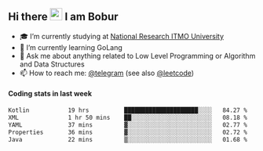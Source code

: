 ## Hi there <img src="https://media.giphy.com/media/hvRJCLFzcasrR4ia7z/giphy.gif" width="25px" height="25px"> I am Bobur

- :mortar_board: I’m currently studying at [National Research ITMO University](https://itmo.ru/)
- :seedling: I’m currently learning GoLang
- :speech_balloon: Ask me about anything related to Low Level Programming or Algorithm and Data Structures
- :mailbox: How to reach me: [@telegram](https://t.me/octoant) (see also [@leetcode](https://leetcode.com/octoant/))    

#### Coding stats in last week

<!--START_SECTION:waka-->

```txt
Kotlin           19 hrs          █████████████████████░░░░   84.27 %
XML              1 hr 50 mins    ██░░░░░░░░░░░░░░░░░░░░░░░   08.18 %
YAML             37 mins         ▓░░░░░░░░░░░░░░░░░░░░░░░░   02.77 %
Properties       36 mins         ▓░░░░░░░░░░░░░░░░░░░░░░░░   02.72 %
Java             22 mins         ▒░░░░░░░░░░░░░░░░░░░░░░░░   01.68 %
```

<!--END_SECTION:waka-->
